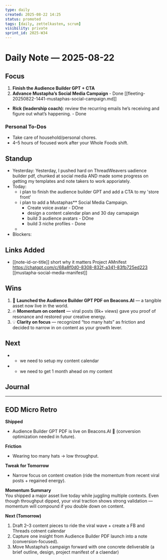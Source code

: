 ```yaml
---
type: daily
created: 2025-08-22 14:25
status: promoted
tags: [daily, zettelkasten, scrum]
visibility: private
sprint_id: 2025-W34
---
```



# Daily Note — 2025-08-22

## Focus
1. **Finish the Audience Builder GPT + CTA**
2. **Advance Mustapha’s Social Media Campaign** - Done [[fleeting-20250822-1441-mustaphas-social-campaign.md]]
- **Rick (leadership coach)**: review the recurring emails he’s receiving and figure out what’s happening. - Done 
### **Personal To-Dos**
- Take care of household/personal chores.
- 4–5 hours of focused work after your Whole Foods shift.
## Standup
- Yesterday: Yesterday, I pushed hard on ThreadWeavers uadience builder pdf, chunked at social media AND made some progress on getting my templates and note takers to work apporiately. 
- Today:  
	- i plan to finish the audience builder GPT and add a CTA to my 'store front'
	- i plan to add a Mustaphas** Social Media Campaign. 
		- Create voice avatar - DOne
		- design a content calendar plan and 30 day camapaign
		- build 3 audience avatars   - DOne
		- build 3 niche profiles - Done
	- 
- Blockers: 

## Links Added
- [[note-id-or-title]] short why it matters
Project AMnifest https://chatgpt.com/c/68a8f0d0-8308-832f-a341-83fb725ed223
[[mustapha-social-media-manifest]]
## Wins
1. 🚀 **Launched the Audience Builder GPT PDF on Beacons.AI** — a tangible asset now live in the world.
2. 🔥 **Momentum on content** — viral posts (6k+ views) gave you proof of resonance and restored your creative energy.
3. 💡 **Clarity on focus** — recognized “too many hats” as friction and decided to narrow in on content as your growth lever.

## Next
- - we need to setup my content calendar
- - we need to get 1 month ahead on my content

## Journal

---

## **EOD Micro Retro**

**Shipped**

- Audience Builder GPT PDF is live on Beacons.AI 🎉 (conversion optimization needed in future).
    

**Friction**

- Wearing too many hats → low throughput.
    

**Tweak for Tomorrow**

- Narrow focus on content creation (ride the momentum from recent viral posts + regained energy).
    

**Momentum Summary**  
You shipped a major asset live today while juggling multiple contexts. Even though throughput dipped, your viral traction shows strong validation — momentum will compound if you double down on content.

**Next (Tomorrow)**

1. Draft 2–3 content pieces to ride the viral wave + create a FB and Threads cotnent calendar
2. Capture one insight from Audience Builder PDF launch into a note (conversion-focused).
3. Move Mustapha’s campaign forward with one concrete deliverable (a brief outline, design, project manifest of a claendar)
